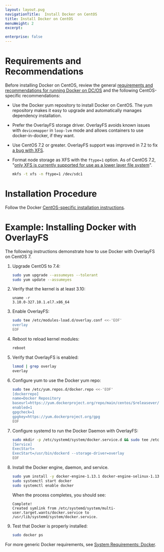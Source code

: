 ```yaml
---
layout: layout.pug
navigationTitle:  Install Docker on CentOS
title: Install Docker on CentOS
menuWeight: 2
excerpt:

enterprise: false
---
```


<!-- This source repo for this topic is https://github.com/dcos/dcos-docs -->



# Requirements and Recommendations

Before installing Docker on CentOS, review the general [requirements and recommendations for running Docker on DC/OS][1] and the following CentOS-specific recommendations:

* Use the Docker yum repository to install Docker on CentOS. The yum repository makes it easy to upgrade and automatically manages dependency installation.

* Prefer the OverlayFS storage driver. OverlayFS avoids known issues with `devicemapper` in `loop-lvm` mode and allows containers to use docker-in-docker, if they want.

* Use CentOS 7.2 or greater. OverlayFS support was improved in 7.2 to fix <a href="https://github.com/docker/docker/issues/10294" target="_blank">a bug with XFS</a>.

* Format node storage as XFS with the `ftype=1` option. As of CentOS 7.2, "<a href="https://access.redhat.com/documentation/en-US/Red_Hat_Enterprise_Linux/7/html/7.2_Release_Notes/technology-preview-file_systems.html" target="_blank">only XFS is currently supported for use as a lower layer file system</a>".

  ```bash
  mkfs -t xfs -n ftype=1 /dev/sdc1
  ```

# Installation Procedure

Follow the Docker <a href="https://docs.docker.com/engine/installation/linux/centos/" target="_blank">CentOS-specific installation instructions</a>.


# Example: Installing Docker with OverlayFS

The following instructions demonstrate how to use Docker with OverlayFS on CentOS 7.

1.  Upgrade CentOS to 7.4:

    ```bash
    sudo yum upgrade --assumeyes --tolerant
    sudo yum update --assumeyes
    ```

1.  Verify that the kernel is at least 3.10:

    ```
    uname -r
    3.10.0-327.10.1.el7.x86_64
    ```

1.  Enable OverlayFS:

    ```bash
    sudo tee /etc/modules-load.d/overlay.conf <<-'EOF'
    overlay
    EOF
    ```

1.  Reboot to reload kernel modules:

    ```bash
    reboot
    ```

1.  Verify that OverlayFS is enabled:

    ```bash
    lsmod | grep overlay
    overlay
    ```

1.  Configure yum to use the Docker yum repo:

    ```bash
    sudo tee /etc/yum.repos.d/docker.repo <<-'EOF'
    [dockerrepo]
    name=Docker Repository
    baseurl=https://yum.dockerproject.org/repo/main/centos/$releasever/
    enabled=1
    gpgcheck=1
    gpgkey=https://yum.dockerproject.org/gpg
    EOF
    ```

1.  Configure systemd to run the Docker Daemon with OverlayFS:

    ```bash
    sudo mkdir -p /etc/systemd/system/docker.service.d && sudo tee /etc/systemd/system/docker.service.d/override.conf <<- EOF
    [Service]
    ExecStart=
    ExecStart=/usr/bin/dockerd --storage-driver=overlay
    EOF
    ```

1.  Install the Docker engine, daemon, and service.

    ```bash
    sudo yum install -y docker-engine-1.13.1 docker-engine-selinux-1.13.1
    sudo systemctl start docker
    sudo systemctl enable docker
    ```

    When the process completes, you should see:

    ```
    Complete!
    Created symlink from /etc/systemd/system/multi-user.target.wants/docker.service to /usr/lib/systemd/system/docker.service.
    ```

1. Test that Docker is properly installed:

    ```bash
    sudo docker ps
    ```

For more generic Docker requirements, see [System Requirements: Docker][1].

[1]: /1.11/installing/ent/custom/system-requirements/#docker
